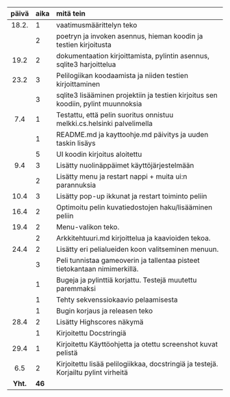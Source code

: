 | päivä | aika | mitä tein |
| :----:|:-----| :-----|
| 18.2. | 1    | vaatimusmäärittelyn teko |
|       | 2    | poetryn ja invoken asennus, hieman koodin ja testien kirjoitusta |
| 19.2  | 2    | dokumentaation kirjoittamista, pylintin asennus, sqlite3 harjoittelua |
| 23.2  | 3    | Pelilogiikan koodaamista ja niiden testien kirjoittaminen |
|       | 3    | sqlite3 lisääminen projektiin ja testien kirjoitus sen koodiin, pylint muunnoksia |
| 7.4   | 1    | Testattu, että pelin suoritus onnistuu melkki.cs.helsinki palvelimella |
|       | 1    | README.md ja kayttoohje.md päivitys ja uuden taskin lisäys |
|       | 5    | UI koodin kirjoitus aloitettu |
| 9.4   | 3    | Lisätty nuolinäppäimet käyttöjärjestelmään |
|       | 2    | Lisätty menu ja restart nappi + muita ui:n parannuksia |
| 10.4  | 3    | Lisätty pop-up ikkunat ja restart toiminto peliin |
| 16.4  | 2    | Optimoitu pelin kuvatiedostojen haku/lisääminen peliin |
| 19.4  | 2    | Menu-valikon teko. |
|       | 2    | Arkkitehtuuri.md kirjoittelua ja kaavioiden tekoa. |
| 24.4  | 2    | Lisätty eri pelialueiden koon valitseminen menuun. |
|       | 3    | Peli tunnistaa gameoverin ja tallentaa pisteet tietokantaan nimimerkillä. |
|       | 1    | Bugeja ja pylinttiä korjattu. Testejä muutettu paremmaksi |
|       | 1    | Tehty sekvenssiokaavio pelaamisesta |
|       | 1    | Bugin korjaus ja releasen teko |
| 28.4  | 2    | Lisätty Highscores näkymä |
|       | 1    | Kirjoitettu Docstringiä |
| 29.4  | 1    | Kirjoitettu Käyttöohjetta ja otettu screenshot kuvat pelistä |
| 6.5   | 2    | Kirjoitettu lisää pelilogiikkaa, docstringiä ja testejä. Korjailtu pylint virheitä |
| **Yht.**  | **46** |
